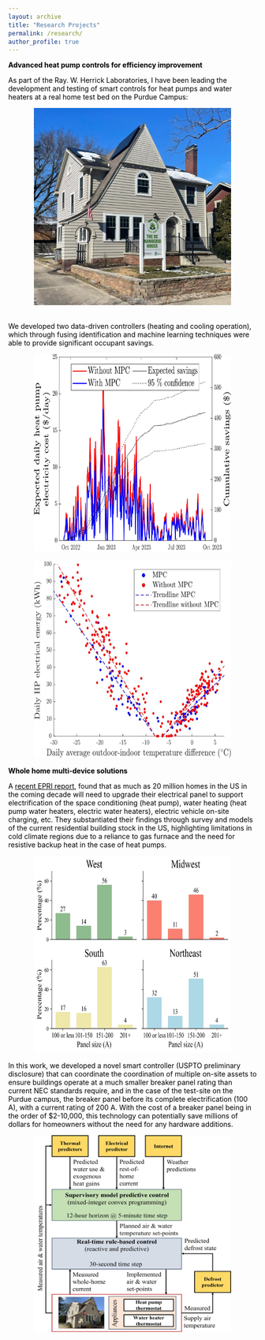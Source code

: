 ```yaml
---
layout: archive
title: "Research Projects"
permalink: /research/
author_profile: true
---
```


<style>
  body {
    color: black;
  }
</style>

**Advanced heat pump controls for efficiency improvement**

As part of the Ray. W. Herrick Laboratories, I have been leading the development and testing of smart controls for heat pumps and water heaters at a real home test bed on the Purdue Campus:

<div style="text-align: center;">
  <img src="../images/DC_House.png" alt="Alt Text" width="400" height="400">
</div>

<br>

We developed two data-driven controllers (heating and cooling operation), which through fusing identification and machine learning techniques were able to provide significant occupant savings.

<div style="text-align: center;">
  <img src="../images/savings_timeseries.jpg" alt="Alt Text" width="400" height="400">
</div>

<br>

<div style="text-align: center;">
  <img src="../images/performance.jpg" alt="Alt Text" width="400" height="400">
</div>

**Whole home multi-device solutions**

A <a href="https://www.epri.com/research/products/000000003002026736" target="_blank" style="color: black; text-decoration: underline;">recent EPRI report</a>, found that as much as 20 million homes in the US in the coming decade will need to upgrade their electrical panel to support electrification of the space conditioning (heat pump), water heating (heat pump water heaters, electric water heaters), electric vehicle on-site charging, etc. They substantiated their findings through survey and models of the current residential building stock in the US, highlighting limitations in cold climate regions due to a reliance to gas furnace and the need for resistive backup heat in the case of heat pumps.

<div style="text-align: center;">
  <img src="../images/Breaker_panels.jpg" alt="Alt Text" width="400" height="400">
</div>

In this work, we developed a novel smart controller (USPTO preliminary disclosure) that can coordinate the coordination of multiple on-site assets to ensure buildings operate at a much smaller breaker panel rating than current NEC standards require, and in the case of the test-site on the Purdue campus, the breaker panel before its complete electrification (100 A), with a current rating of 200 A. With the cost of a breaker panel being in the order of $2-10,000, this technology can potentially save millions of dollars for homeowners without the need for any hardware additions.

<div style="text-align: center;">
  <img src="../images/flow_chart_updated.jpg" alt="Alt Text" width="400" height="400">
</div>
